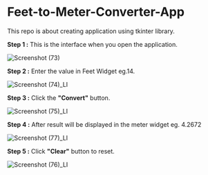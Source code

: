 # Feet-to-Meter-Converter-App
This repo is about creating application using tkinter library. 

**Step 1 :** This is the interface when you open the application.

![Screenshot (73)](https://user-images.githubusercontent.com/88028350/142463798-33e141b6-3b21-497e-a046-f70d06364438.png)

**Step 2 :** Enter the value in Feet Widget eg.14.

![Screenshot (74)_LI](https://user-images.githubusercontent.com/88028350/142463821-537c7c25-0db8-48b8-ab31-6985cb8ad90a.jpg)

**Step 3 :** Click the **"Convert"** button.

![Screenshot (75)_LI](https://user-images.githubusercontent.com/88028350/142463870-ccb40932-bfe9-4d9b-89e0-39f30e0463cb.jpg)

**Step 4 :** After result will be displayed in the meter widget eg. 4.2672

![Screenshot (77)_LI](https://user-images.githubusercontent.com/88028350/142463894-a390576d-1975-47b9-9213-099c3bac2e96.jpg)

**Step 5 :** Click **"Clear"** button to reset.

![Screenshot (76)_LI](https://user-images.githubusercontent.com/88028350/142463905-7b6d5f5b-da31-445a-a1a9-150d7ea3d57b.jpg)
